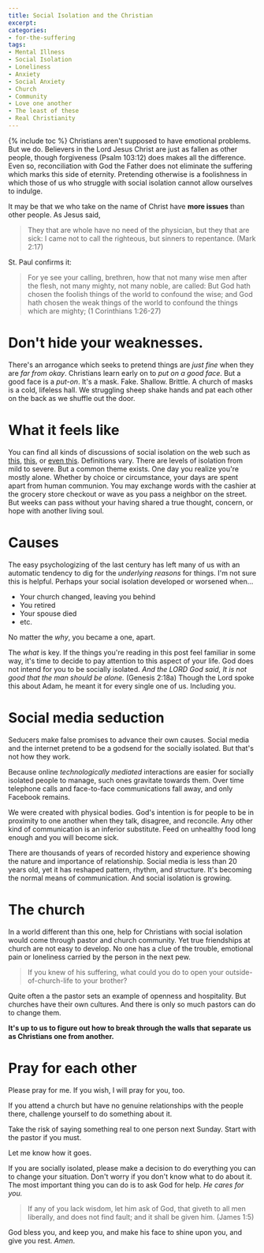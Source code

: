 ```yaml
---
title: Social Isolation and the Christian
excerpt: 
categories:
- for-the-suffering
tags:
- Mental Illness
- Social Isolation
- Loneliness
- Anxiety
- Social Anxiety
- Church
- Community
- Love one another
- The least of these
- Real Christianity
---
```

{% include toc %}
Christians aren't supposed to have emotional problems.  But we do.  Believers in the Lord Jesus Christ are just as fallen as other people, though forgiveness (Psalm 103:12) does makes all the difference.  Even so, reconciliation with God the Father does not eliminate the suffering which marks this side of eternity.  Pretending otherwise is a foolishness in which those of us who struggle with social isolation cannot allow ourselves to indulge.   

It may be that we who take on the name of Christ have **more issues** than other people.  As Jesus said,

> They that are whole have no need of the physician, but they that are sick: I came not to call the righteous, but sinners to repentance.  (Mark 2:17)

St. Paul confirms it:

> For ye see your calling, brethren, how that not many wise men after the flesh, not many mighty, not many noble, are called: But God hath chosen the foolish things of the world to confound the wise; and God hath chosen the weak things of the world to confound the things which are mighty; (1 Corinthians 1:26-27)

# Don't hide your weaknesses.

There's an arrogance which seeks to pretend things are *just fine* when they are *far from okay*.  Christians learn early on to *put on a good face*. But a good face is a *put-on*.  It's a mask.  Fake. Shallow.  Brittle.  A church of masks is a cold, lifeless hall.  We struggling sheep shake hands and pat each other on the back as we shuffle out the door.

# What it feels like

You can find all kinds of discussions of social isolation on the web such as [this](https://en.wikipedia.org/wiki/Social_isolation), [this](https://www.nytimes.com/2016/12/22/upshot/how-social-isolation-is-killing-us.html), or [even this](https://www.psychologytoday.com/blog/the-depression-cure/200907/social-isolation-modern-plague).  Definitions vary.  There are levels of isolation from mild to severe.  But a common theme exists.  One day you realize you're mostly alone.  Whether by choice or circumstance, your days are spent apart from human communion.  You may exchange words with the cashier at the grocery store checkout or wave as you pass a neighbor on the street.  But weeks can pass without your having shared a true thought, concern, or hope with another living soul.

# Causes
The easy psychologizing of the last century has left many of us with an automatic tendency to dig for the *underlying reasons* for things.  I'm not sure this is helpful.  Perhaps your social isolation developed or worsened when...

- Your church changed, leaving you behind
- You retired
- Your spouse died
- etc.

No matter the *why*, you became a one, apart.

The *what* is key.  If the things you're reading in this post feel familiar in some way, it's time to decide to pay attention to this aspect of your life.  God does not intend for you to be socially isolated.  *And the LORD God said, It is not good that the man should be alone.* (Genesis 2:18a) Though the Lord spoke this about Adam, he meant it for every single one of us.  Including you.

# Social media seduction
Seducers make false promises to advance their own causes.  Social media and the internet pretend to be a godsend for the socially isolated.  But that's not how they work.

Because online *technologically mediated* interactions are easier for socially isolated people to manage, such ones gravitate towards them.  Over time telephone calls and face-to-face communications fall away, and only Facebook remains.

We were created with physical bodies.  God's intention is for people to be in proximity to one another when they talk, disagree, and reconcile.  Any other kind of communication is an inferior substitute.  Feed on unhealthy food long enough and you will become sick.  

There are thousands of years of recorded history and experience showing the nature and importance of relationship.  Social media is less than 20 years old, yet it has reshaped pattern, rhythm, and structure.  It's becoming the normal means of communication.  And social isolation is growing.

# The church
In a world different than this one, help for Christians with social isolation would come through pastor and church community.  Yet true friendships at church are not easy to develop.  No one has a clue of the trouble, emotional pain or loneliness carried by the person in the next pew. 

> If you knew of his suffering, what could you do to open your outside-of-church-life to your brother?

Quite often a the pastor sets an example of openness and hospitality.  But churches have their own cultures.  And there is only so much pastors can do to change them.

**It's up to us to figure out how to break through the walls that separate us as Christians one from another.**

# Pray for each other
Please pray for me.  If you wish, I will pray for you, too.  

If you attend a church but have no genuine relationships with the people there, challenge yourself to do something about it.  

Take the risk of saying something real to one person next Sunday.  Start with the pastor if you must.  

Let me know how it goes.

If you are socially isolated, please make a decision to do everything you can to change your situation.  Don't worry if you don't know what to do about it.  The most important thing you can do is to ask God for help.  *He cares for you.*

> If any of you lack wisdom, let him ask of God, that giveth to all men liberally, and does not find fault; and it shall be given him. (James 1:5)

God bless you, and keep you, and make his face to shine upon you, and give you rest.  *Amen*.

